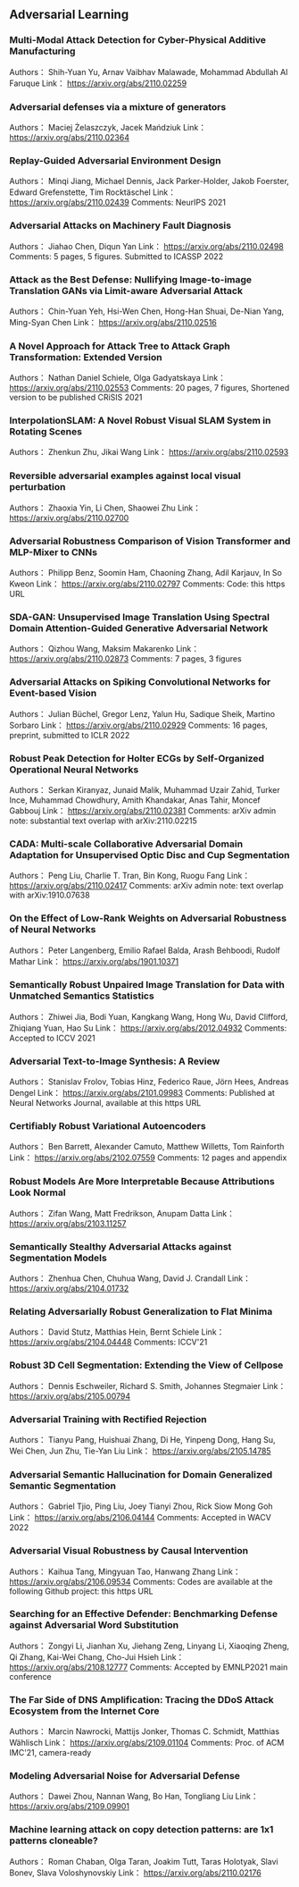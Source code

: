## Adversarial Learning
### Multi-Modal Attack Detection for Cyber-Physical Additive Manufacturing
Authors： Shih-Yuan Yu, Arnav Vaibhav Malawade, Mohammad Abdullah Al Faruque
Link： https://arxiv.org/abs/2110.02259

### Adversarial defenses via a mixture of generators
Authors： Maciej Żelaszczyk, Jacek Mańdziuk
Link： https://arxiv.org/abs/2110.02364

### Replay-Guided Adversarial Environment Design
Authors： Minqi Jiang, Michael Dennis, Jack Parker-Holder, Jakob Foerster, Edward Grefenstette, Tim Rocktäschel
Link： https://arxiv.org/abs/2110.02439
Comments: NeurIPS 2021

### Adversarial Attacks on Machinery Fault Diagnosis
Authors： Jiahao Chen, Diqun Yan
Link： https://arxiv.org/abs/2110.02498
Comments: 5 pages, 5 figures. Submitted to ICASSP 2022

### Attack as the Best Defense: Nullifying Image-to-image Translation GANs  via Limit-aware Adversarial Attack
Authors： Chin-Yuan Yeh, Hsi-Wen Chen, Hong-Han Shuai, De-Nian Yang, Ming-Syan Chen
Link： https://arxiv.org/abs/2110.02516

### A Novel Approach for Attack Tree to Attack Graph Transformation:  Extended Version
Authors： Nathan Daniel Schiele, Olga Gadyatskaya
Link： https://arxiv.org/abs/2110.02553
Comments: 20 pages, 7 figures, Shortened version to be published CRiSIS 2021

### InterpolationSLAM: A Novel Robust Visual SLAM System in Rotating Scenes
Authors： Zhenkun Zhu, Jikai Wang
Link： https://arxiv.org/abs/2110.02593

### Reversible adversarial examples against local visual perturbation
Authors： Zhaoxia Yin, Li Chen, Shaowei Zhu
Link： https://arxiv.org/abs/2110.02700

### Adversarial Robustness Comparison of Vision Transformer and MLP-Mixer to  CNNs
Authors： Philipp Benz, Soomin Ham, Chaoning Zhang, Adil Karjauv, In So Kweon
Link： https://arxiv.org/abs/2110.02797
Comments: Code: this https URL

### SDA-GAN: Unsupervised Image Translation Using Spectral Domain  Attention-Guided Generative Adversarial Network
Authors： Qizhou Wang, Maksim Makarenko
Link： https://arxiv.org/abs/2110.02873
Comments: 7 pages, 3 figures

### Adversarial Attacks on Spiking Convolutional Networks for Event-based  Vision
Authors： Julian Büchel, Gregor Lenz, Yalun Hu, Sadique Sheik, Martino Sorbaro
Link： https://arxiv.org/abs/2110.02929
Comments: 16 pages, preprint, submitted to ICLR 2022

### Robust Peak Detection for Holter ECGs by Self-Organized Operational  Neural Networks
Authors： Serkan Kiranyaz, Junaid Malik, Muhammad Uzair Zahid, Turker Ince, Muhammad Chowdhury, Amith Khandakar, Anas Tahir, Moncef Gabbouj
Link： https://arxiv.org/abs/2110.02381
Comments: arXiv admin note: substantial text overlap with arXiv:2110.02215

### CADA: Multi-scale Collaborative Adversarial Domain Adaptation for  Unsupervised Optic Disc and Cup Segmentation
Authors： Peng Liu, Charlie T. Tran, Bin Kong, Ruogu Fang
Link： https://arxiv.org/abs/2110.02417
Comments: arXiv admin note: text overlap with arXiv:1910.07638

### On the Effect of Low-Rank Weights on Adversarial Robustness of Neural  Networks
Authors： Peter Langenberg, Emilio Rafael Balda, Arash Behboodi, Rudolf Mathar
Link： https://arxiv.org/abs/1901.10371

### Semantically Robust Unpaired Image Translation for Data with Unmatched  Semantics Statistics
Authors： Zhiwei Jia, Bodi Yuan, Kangkang Wang, Hong Wu, David Clifford, Zhiqiang Yuan, Hao Su
Link： https://arxiv.org/abs/2012.04932
Comments: Accepted to ICCV 2021

### Adversarial Text-to-Image Synthesis: A Review
Authors： Stanislav Frolov, Tobias Hinz, Federico Raue, Jörn Hees, Andreas Dengel
Link： https://arxiv.org/abs/2101.09983
Comments: Published at Neural Networks Journal, available at this https URL

### Certifiably Robust Variational Autoencoders
Authors： Ben Barrett, Alexander Camuto, Matthew Willetts, Tom Rainforth
Link： https://arxiv.org/abs/2102.07559
Comments: 12 pages and appendix

### Robust Models Are More Interpretable Because Attributions Look Normal
Authors： Zifan Wang, Matt Fredrikson, Anupam Datta
Link： https://arxiv.org/abs/2103.11257

### Semantically Stealthy Adversarial Attacks against Segmentation Models
Authors： Zhenhua Chen, Chuhua Wang, David J. Crandall
Link： https://arxiv.org/abs/2104.01732

### Relating Adversarially Robust Generalization to Flat Minima
Authors： David Stutz, Matthias Hein, Bernt Schiele
Link： https://arxiv.org/abs/2104.04448
Comments: ICCV'21

### Robust 3D Cell Segmentation: Extending the View of Cellpose
Authors： Dennis Eschweiler, Richard S. Smith, Johannes Stegmaier
Link： https://arxiv.org/abs/2105.00794

### Adversarial Training with Rectified Rejection
Authors： Tianyu Pang, Huishuai Zhang, Di He, Yinpeng Dong, Hang Su, Wei Chen, Jun Zhu, Tie-Yan Liu
Link： https://arxiv.org/abs/2105.14785

### Adversarial Semantic Hallucination for Domain Generalized Semantic  Segmentation
Authors： Gabriel Tjio, Ping Liu, Joey Tianyi Zhou, Rick Siow Mong Goh
Link： https://arxiv.org/abs/2106.04144
Comments: Accepted in WACV 2022

### Adversarial Visual Robustness by Causal Intervention
Authors： Kaihua Tang, Mingyuan Tao, Hanwang Zhang
Link： https://arxiv.org/abs/2106.09534
Comments: Codes are available at the following Github project: this https URL

### Searching for an Effective Defender: Benchmarking Defense against  Adversarial Word Substitution
Authors： Zongyi Li, Jianhan Xu, Jiehang Zeng, Linyang Li, Xiaoqing Zheng, Qi Zhang, Kai-Wei Chang, Cho-Jui Hsieh
Link： https://arxiv.org/abs/2108.12777
Comments: Accepted by EMNLP2021 main conference

### The Far Side of DNS Amplification: Tracing the DDoS Attack Ecosystem  from the Internet Core
Authors： Marcin Nawrocki, Mattijs Jonker, Thomas C. Schmidt, Matthias Wählisch
Link： https://arxiv.org/abs/2109.01104
Comments: Proc. of ACM IMC'21, camera-ready

### Modeling Adversarial Noise for Adversarial Defense
Authors： Dawei Zhou, Nannan Wang, Bo Han, Tongliang Liu
Link： https://arxiv.org/abs/2109.09901

### Machine learning attack on copy detection patterns: are 1x1 patterns  cloneable?
Authors： Roman Chaban, Olga Taran, Joakim Tutt, Taras Holotyak, Slavi Bonev, Slava Voloshynovskiy
Link： https://arxiv.org/abs/2110.02176

